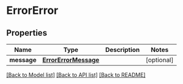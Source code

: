 # ErrorError

## Properties
Name | Type | Description | Notes
------------ | ------------- | ------------- | -------------
**message** | [**ErrorErrorMessage**](ErrorErrorMessage.md) |  | [optional] 

[[Back to Model list]](../README.md#documentation-for-models) [[Back to API list]](../README.md#documentation-for-api-endpoints) [[Back to README]](../README.md)


